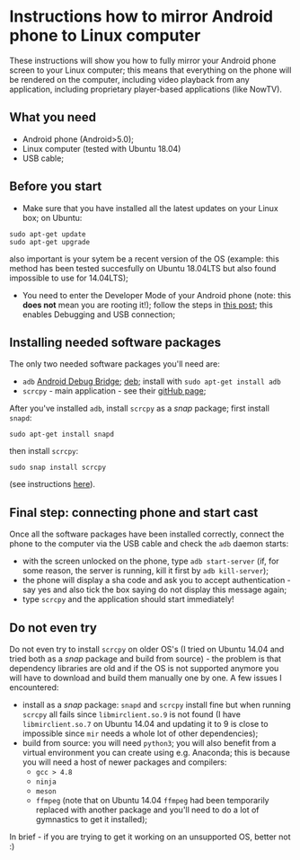 Instructions how to mirror Android phone to Linux computer
==========================================================

These instructions will show you how to fully mirror your Android phone
screen to your Linux computer; this means that everything on the phone
will be rendered on the computer, including video playback from any
application, including proprietary player-based applications (like NowTV).

What you need
-------------

- Android phone (Android>5.0);
- Linux computer (tested with Ubuntu 18.04)
- USB cable;

Before you start
----------------

- Make sure that you have installed all the latest updates on your Linux box; on Ubuntu:
```
sudo apt-get update
sudo apt-get upgrade
```
also important is your sytem be a recent version of the OS (example: this method has been tested
succesfully on Ubuntu 18.04LTS but also found impossible to use for 14.04LTS);
- You need to enter the Developer Mode of your Android phone (note: this **does not** mean you
are rooting it!); follow the steps in [this post](https://www.howtogeek.com/129728/how-to-access-the-developer-options-menu-and-enable-usb-debugging-on-android-4.2/); this enables Debugging and USB connection;

Installing needed software packages
-----------------------------------

The only two needed software packages you'll need are:

- `adb` [Android Debug Bridge](http://manpages.ubuntu.com/manpages/cosmic/man1/adb.1.html); [deb](https://ubuntu.pkgs.org/18.04/ubuntu-updates-universe-i386/adb_8.1.0+r23-5~18.04_i386.deb.html); install with `sudo apt-get install adb`
- `scrcpy` - main application - see their [gitHub page](https://github.com/Genymobile/scrcpy);

After you've installed `adb`, install `scrcpy` as a *snap* package; first install `snapd`:

```
sudo apt-get install snapd
```

then install `scrcpy`:

```
sudo snap install scrcpy
```

(see instructions [here](https://snapcraft.io/install/scrcpy/ubuntu)).

Final step: connecting phone and start cast
-------------------------------------------

Once all the software packages have been installed correctly, connect the phone
to the computer via the USB cable and check the `adb` daemon starts:

- with the screen unlocked on the phone, type `adb start-server` (if, for some reason,
the server is running, kill it first by `adb kill-server`);
- the phone will display a sha code and ask you to accept authentication - say yes and
also tick the box saying do not display this message again;
- type `scrcpy` and the application should start immediately!

Do not even try
---------------

Do not even try to install `scrcpy` on older OS's (I tried on Ubuntu 14.04 and tried
both as a *snap* package and build from source) - the problem is that dependency libraries
are old and if the OS is not supported anymore you will have to download and build them
manually one by one. A few issues I encountered:

- install as a *snap* package: `snapd` and `scrcpy` install fine but when running `scrcpy` all fails
since `libmirclient.so.9` is not found (I have `libmirclient.so.7` on Ubuntu 14.04 and updating it to 9
is close to impossible since `mir` needs a whole lot of other dependencies);
- build from source: you will need `python3`; you will also benefit from a virtual environment you can
create using e.g. Anaconda; this is because you will need a host of newer packages and compilers:
  - `gcc > 4.8`
  - `ninja`
  - `meson`
  - `ffmpeg` (note that on Ubuntu 14.04 `ffmpeg` had been temporarily replaced with another package and you'll
need to do a lot of gymnastics to get it installed);

In brief - if you are trying to get it working on an unsupported OS, better not :)
